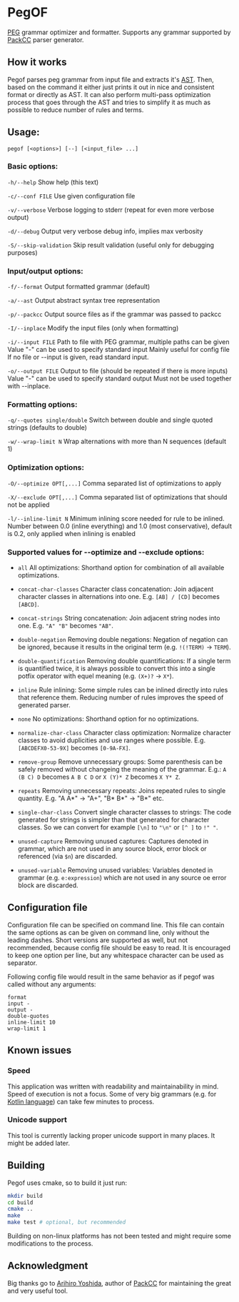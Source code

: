 # PegOF

[PEG](https://en.wikipedia.org/wiki/Parsing_expression_grammar) grammar optimizer and formatter.
Supports any grammar supported by [PackCC](https://github.com/arithy/packcc) parser generator.

## How it works

Pegof parses peg grammar from input file and extracts it's [AST](https://en.wikipedia.org/wiki/Abstract_syntax_tree).
Then, based on the command it either just prints it out in nice and consistent format or directly as AST.
It can also perform multi-pass optimization process that goes through the AST and tries to simplify it
as much as possible to reduce number of rules and terms.

## Usage:
`pegof [<options>] [--] [<input_file> ...]`

### Basic options:
`-h/--help` Show help (this text)

`-c/--conf FILE` Use given configuration file

`-v/--verbose` Verbose logging to stderr (repeat for even more verbose output)

`-d/--debug` Output very verbose debug info, implies max verbosity

`-S/--skip-validation` Skip result validation (useful only for debugging purposes)


### Input/output options:
`-f/--format` Output formatted grammar (default)

`-a/--ast` Output abstract syntax tree representation

`-p/--packcc` Output source files as if the grammar was passed to packcc

`-I/--inplace` Modify the input files (only when formatting)

`-i/--input FILE` Path to file with PEG grammar, multiple paths can be given
        Value "-" can be used to specify standard input
        Mainly useful for config file
        If no file or --input is given, read standard input.

`-o/--output FILE` Output to file (should be repeated if there is more inputs)
        Value "-" can be used to specify standard output
        Must not be used together with --inplace.


### Formatting options:
`-q/--quotes single/double` Switch between double and single quoted strings (defaults to double)

`-w/--wrap-limit N` Wrap alternations with more than N sequences (default 1)


### Optimization options:
`-O/--optimize OPT[,...]` Comma separated list of optimizations to apply

`-X/--exclude OPT[,...]` Comma separated list of optimizations that should not be applied

`-l/--inline-limit N` Minimum inlining score needed for rule to be inlined.
        Number between 0.0 (inline everything) and 1.0 (most conservative), default is 0.2,
        only applied when inlining is enabled

### Supported values for --optimize and --exclude options:
- `all` All optimizations: Shorthand option for combination of all available optimizations.

- `concat-char-classes` Character class concatenation: Join adjacent character classes in alternations into one. E.g. `[AB] / [CD]` becomes `[ABCD]`.

- `concat-strings` String concatenation: Join adjacent string nodes into one. E.g. `"A" "B"` becomes `"AB"`.

- `double-negation` Removing double negations: Negation of negation can be ignored, because it results in the original term (e.g. `!(!TERM)` -> `TERM`).

- `double-quantification` Removing double quantifications: If a single term is quantified twice, it is always possible to convert this into a single potfix operator with equel meaning (e.g. `(X+)?` -> `X*`).

- `inline` Rule inlining: Some simple rules can be inlined directly into rules that reference them. Reducing number of rules improves the speed of generated parser.

- `none` No optimizations: Shorthand option for no optimizations.

- `normalize-char-class` Character class optimization: Normalize character classes to avoid duplicities and use ranges where possible. E.g. `[ABCDEFX0-53-9X]` becomes `[0-9A-FX]`.

- `remove-group` Remove unnecessary groups: Some parenthesis can be safely removed without changeing the meaning of the grammar. E.g.: `A (B C) D` becomes `A B C D` or `X (Y)* Z` becomes `X Y* Z`.

- `repeats` Removing unnecessary repeats: Joins repeated rules to single quantity. E.g. "A A*" -> "A+", "B* B*" -> "B*" etc.

- `single-char-class` Convert single character classes to strings: The code generated for strings is simpler than that generated for character classes. So we can convert for example `[\n]` to `"\n"` or `[^ ]` to `!" "`.

- `unused-capture` Removing unused captures: Captures denoted in grammar, which are not used in any source block, error block or referenced (via `$n`) are discarded.

- `unused-variable` Removing unused variables: Variables denoted in grammar (e.g. `e:expression`) which are not used in any source oe error block are discarded.


## Configuration file

Configuration file can be specified on command line. This file can contain the same options as can be given
on command line, only without the leading dashes. Short versions are supported as well, but not recommended,
because config file should be easy to read. It is encouraged to keep one option per line, but any whitespace
character can be used as separator.

Following config file would result in the same behavior as if pegof was called without any arguments:
```
format
input -
output -
double-quotes
inline-limit 10
wrap-limit 1
```

## Known issues

### Speed

This application was written with readability and maintainability in mind. Speed of execution is not a focus.
Some of very big grammars (e.g. for [Kotlin language](https://github.com/universal-ctags/ctags/blob/master/peg/kotlin.peg))
can take few minutes to process.

### Unicode support

This tool is currently lacking proper unicode support in many places. It might be added later.

## Building

Pegof uses cmake, so to build it just run:

```sh
mkdir build
cd build
cmake ..
make
make test # optional, but recommended
```

Building on non-linux platforms has not been tested and might require some modifications to the process.

## Acknowledgment

Big thanks go to [Arihiro Yoshida](https://github.com/arithy), author of [PackCC](https://github.com/arithy/packcc)
for maintaining the great and very useful tool.
